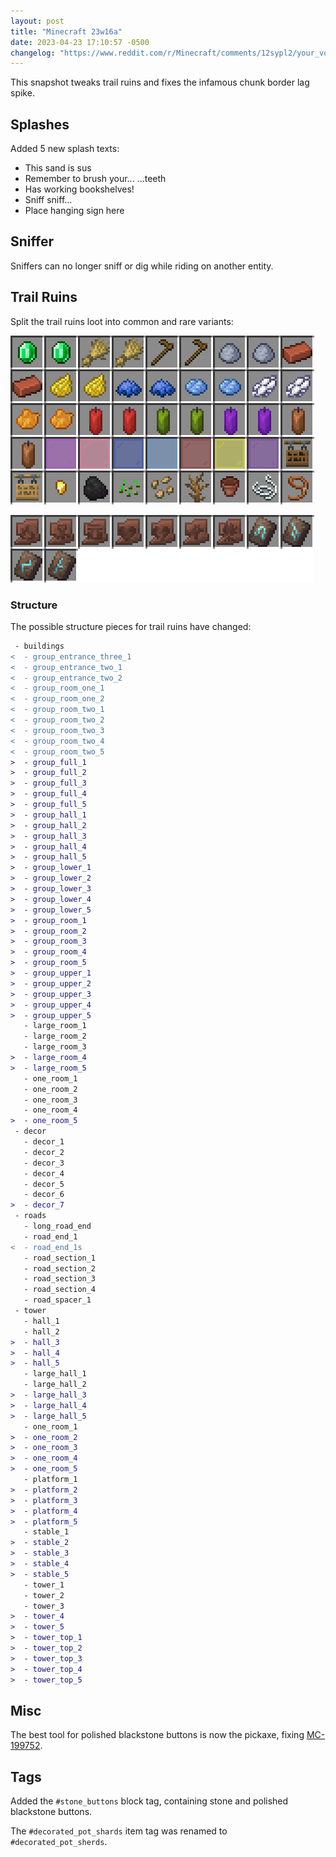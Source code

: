 ```yaml
---
layout: post
title: "Minecraft 23w16a"
date: 2023-04-23 17:10:57 -0500
changelog: "https://www.reddit.com/r/Minecraft/comments/12sypl2/your_voices_were_heard_were_giving_you_sherds/"
---
```


This snapshot tweaks trail ruins and fixes the infamous chunk border lag spike.

## Splashes

Added 5 new splash texts:
- This sand is sus
- Remember to brush your... ...teeth  
- Has working bookshelves!  
- Sniff sniff...  
- Place hanging sign here

## Sniffer

Sniffers can no longer sniff or dig while riding on another entity.

## Trail Ruins

Split the trail ruins loot into common and rare variants:

![](/snapshots/img/23w16a-common.png)

![](/snapshots/img/23w16a-rare.png)

### Structure

The possible structure pieces for trail ruins have changed:

```diff
 - buildings
<  - group_entrance_three_1
<  - group_entrance_two_1
<  - group_entrance_two_2
<  - group_room_one_1
<  - group_room_one_2
<  - group_room_two_1
<  - group_room_two_2
<  - group_room_two_3
<  - group_room_two_4
<  - group_room_two_5
>  - group_full_1
>  - group_full_2
>  - group_full_3
>  - group_full_4
>  - group_full_5
>  - group_hall_1
>  - group_hall_2
>  - group_hall_3
>  - group_hall_4
>  - group_hall_5
>  - group_lower_1
>  - group_lower_2
>  - group_lower_3
>  - group_lower_4
>  - group_lower_5
>  - group_room_1
>  - group_room_2
>  - group_room_3
>  - group_room_4
>  - group_room_5
>  - group_upper_1
>  - group_upper_2
>  - group_upper_3
>  - group_upper_4
>  - group_upper_5
   - large_room_1
   - large_room_2
   - large_room_3
>  - large_room_4
>  - large_room_5
   - one_room_1
   - one_room_2
   - one_room_3
   - one_room_4
>  - one_room_5
 - decor
   - decor_1
   - decor_2
   - decor_3
   - decor_4
   - decor_5
   - decor_6
>  - decor_7
 - roads
   - long_road_end
   - road_end_1
<  - road_end_1s
   - road_section_1
   - road_section_2
   - road_section_3
   - road_section_4
   - road_spacer_1
 - tower
   - hall_1
   - hall_2
>  - hall_3
>  - hall_4
>  - hall_5
   - large_hall_1
   - large_hall_2
>  - large_hall_3
>  - large_hall_4
>  - large_hall_5
   - one_room_1
>  - one_room_2
>  - one_room_3
>  - one_room_4
>  - one_room_5
   - platform_1
>  - platform_2
>  - platform_3
>  - platform_4
>  - platform_5
   - stable_1
>  - stable_2
>  - stable_3
>  - stable_4
>  - stable_5
   - tower_1
   - tower_2
   - tower_3
>  - tower_4
>  - tower_5
>  - tower_top_1
>  - tower_top_2
>  - tower_top_3
>  - tower_top_4
>  - tower_top_5
```

## Misc

The best tool for polished blackstone buttons is now the pickaxe, fixing [MC-199752](https://bugs.mojang.com/browse/MC-199752).

## Tags

Added the `#stone_buttons` block tag, containing stone and polished blackstone buttons.

The `#decorated_pot_shards` item tag was renamed to `#decorated_pot_sherds`.

